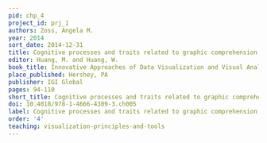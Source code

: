 ```yaml
---
pid: chp_4
project_id: prj_1
authors: Zoss, Angela M.
year: 2014
sort_date: 2014-12-31
title: Cognitive processes and traits related to graphic comprehension
editor: Huang, M. and Huang, W.
book_title: Innovative Approaches of Data Visualization and Visual Analytics
place_published: Hershey, PA
publisher: IGI Global
pages: 94-110
short_title: Cognitive processes and traits related to graphic comprehension
doi: 10.4018/978-1-4666-4309-3.ch005
label: Cognitive processes and traits related to graphic comprehension
order: '4'
teaching: visualization-principles-and-tools
---
```

